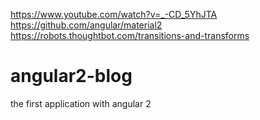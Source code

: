 https://www.youtube.com/watch?v=_-CD_5YhJTA
https://github.com/angular/material2
https://robots.thoughtbot.com/transitions-and-transforms

# angular2-blog
the first application with angular 2 
